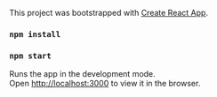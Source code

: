 This project was bootstrapped with [Create React App](https://github.com/facebook/create-react-app).


### `npm install`


### `npm start`

Runs the app in the development mode.<br />
Open [http://localhost:3000](http://localhost:3000) to view it in the browser.

